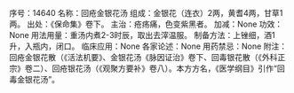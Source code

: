 序号：14640
名称：回疮金银花汤
组成：金银花（连衣）2两，黄耆4两，甘草1两。
出处：《保命集》卷下。
主治：疮疡痛，色变紫黑者。
加减：None
功效：None
用法用量：重汤内煮2-3时辰，取出去滓温服。
制备方法：上锉细，酒1升，入瓶内，闭口。
临床应用：None
各家论述：None
用药禁忌：None
附注：回疮金银花散（《活法机要》、金银花汤《脉因证治》卷下、回毒银花散（《外科正宗》卷二）、回疮银花汤（《观聚方要补》卷八）。本方方名，《医学纲目》引作“回毒金银花汤”。
